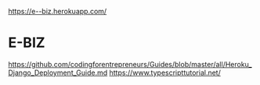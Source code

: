 https://e--biz.herokuapp.com/
# E-BIZ
https://github.com/codingforentrepreneurs/Guides/blob/master/all/Heroku_Django_Deployment_Guide.md
https://www.typescripttutorial.net/
